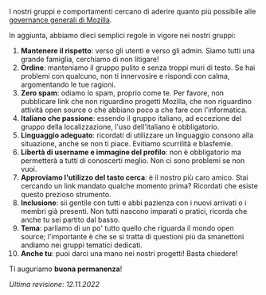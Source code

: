 I nostri gruppi e comportamenti cercano di aderire quanto più possibile alle [governance generali di Mozilla](https://www.mozilla.org/en-US/about/governance/policies/).

In aggiunta, abbiamo dieci semplici regole in vigore nei nostri gruppi:
1. **Mantenere il rispetto**: verso gli utenti e verso gli admin. Siamo tutti una grande famiglia, cerchiamo di non litigare!
2. **Ordine**: manteniamo il gruppo pulito e senza troppi muri di testo. Se hai problemi con qualcuno, non ti innervosire e rispondi con calma, argomentando le tue ragioni.
3. **Zero spam**: odiamo lo spam, proprio come te. Per favore, non pubblicare link che non riguardino progetti Mozilla, che non riguardino attività open source o che abbiano poco a che fare con l'informatica.
4. **Italiano che passione**: essendo il gruppo italiano, ad eccezione del gruppo della localizzazione, l'uso dell'italiano è obbligatorio. 
5. **Linguaggio adeguato**: ricordati di utilizzare un linguaggio consono alla situazione, anche se non ti piace. Evitiamo scurrilità e blasfemie.
6. **Libertà di username e immagine del profilo**: non è obbligatorio ma permetterà a tutti di conoscerti meglio. Non ci sono problemi se non vuoi. 
7. **Approviamo l'utilizzo del tasto cerca**: è il nostro più caro amico. Stai cercando un link mandato qualche momento prima? Ricordati che esiste questo prezioso strumento. 
8. **Inclusione**: sii gentile con tutti e abbi pazienza con i nuovi arrivati o i membri già presenti. Non tutti nascono imparati o pratici, ricorda che anche tu sei partito dal basso.
9. **Tema**: parliamo di un po' tutto quello che riguarda il mondo open source; l'importante è che se si tratta di questioni più da smanettoni andiamo nei gruppi tematici dedicati.
10. **Anche tu**: puoi darci una mano nei nostri progetti! Basta chiedere!

Ti auguriamo **buona permanenza**!


_Ultima revisione: 12.11.2022_
